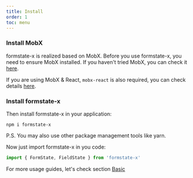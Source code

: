 ```yaml
---
title: Install
order: 1
toc: menu
---
```


### Install MobX

formstate-x is realized based on MobX. Before you use formstate-x, you need to ensure MobX installed. If you haven't tried MobX, you can check it [here](https://mobx.js.org).

If you are using MobX & React, `mobx-react` is also required, you can check details [here](https://mobx.js.org/react-integration.html).

### Install formstate-x

Then install formstate-x in your application:

```shell
npm i formstate-x
```

P.S. You may also use other package management tools like yarn.

Now just import formstate-x in you code:

```ts
import { FormState, FieldState } from 'formstate-x'
```

For more usage guides, let's check section [Basic](/guide/basic)
